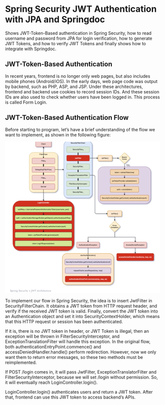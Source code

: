 # Spring Security JWT Authentication with JPA and Springdoc 

Shows JWT-Token-Based authentication in Spring Security, how to read username and password from JPA for login verification, how to generate JWT Tokens, and how to verify JWT Tokens and finally shows how to integrate with Springdoc.

## JWT-Token-Based Authentication

In recent years, frontend is no longer only web pages, but also includes mobile phones (Android/iOS). In the early days, web page code was output by backend, such as PHP, ASP, and JSP. Under these architectures, frontend and backend use cookies to record session IDs. And these session IDs are also used to check whether users have been logged in. This process is called Form Login.

## JWT-Token-Based Authentication Flow

Before starting to program, let’s have a brief understanding of the flow we want to implement, as shown in the following figure:

!["Spring Security + JWT Architecture"](imga1.png "Spring Security + JWT Architecture")

To implement our flow in Spring Security, the idea is to insert JwtFilter in SecurityFilterChain. It obtains a JWT token from HTTP request header, and verify if the received JWT token is valid. Finally, convert the JWT token into an Authentication object and set it into SecurityContextHolder, which means that this HTTP request or session has been authenticated.

If it is, there is no JWT token in header, or JWT Token is illegal, then an exception will be thrown in FilterSecurityInterceptor, and ExceptionTranslationFilter will handle this exception. In the original flow, both authenticationEntryPoint.commence() and accessDeniedHandler.handle() perform redirection. However, now we only want them to return error messages, so these two methods must be reimplemented.

If POST /login comes in, it will pass JwtFilter, ExceptionTranslatorFilter and FilterSecurityInterceptor, because we will set /login without permission. So, it will eventually reach LoginController.login().

LoginController.login() authenticates users and return a JWT token. After that, frontend can use this JWT token to access backend’s APIs.